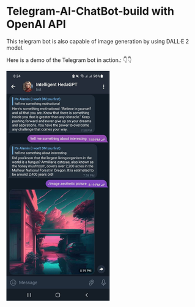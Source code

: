 # Telegram-AI-ChatBot-build with OpenAI API
This telegram bot is also capable of image generation by using DALL·E 2 model.

Here is a demo of the Telegram bot in action.: 👇👇

<img src="https://github.com/Its-Alamin-H/Telegram-AI-ChatBot/blob/d628be5b4b7ba62d0493dbf3826fce27682c9426/photo_2023-06-18_20-24-50.jpg" height=600><br>
